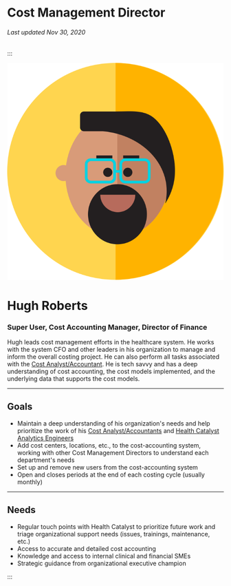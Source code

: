 # Cost Management Director

###### Last updated Nov 30, 2020

:::

<div class="persona-header">

![Avatar Image](./assets/avatars/avatar16.svg)

<div>

# Hugh Roberts

### Super User, Cost Accounting Manager, Director of Finance

Hugh leads cost management efforts in the healthcare system. He works with the system CFO and other leaders in his organization to manage and inform the overall costing project. He can also perform all tasks associated with the [Cost Analyst/Accountant](/content/personas/cost-analyst-accountant). He is tech savvy and has a deep understanding of cost accounting, the cost models implemented, and the underlying data that supports the cost models.

</div>

</div>

---

## Goals

-   Maintain a deep understanding of his organization's needs and help prioritize the work of his [Cost Analyst/Accountants](/content/personas/cost-analyst-accountant) and [Health Catalyst Analytics Engineers](/content/personas/health-catalyst-analytics-engineer)
-   Add cost centers, locations, etc., to the cost-accounting system, working with other Cost Management Directors to understand each department's needs
-   Set up and remove new users from the cost-accounting system
-   Open and closes periods at the end of each costing cycle (usually monthly)

---

## Needs

-   Regular touch points with Health Catalyst to prioritize future work and triage organizational support needs (issues, trainings, maintenance, etc.)
-   Access to accurate and detailed cost accounting
-   Knowledge and access to internal clinical and financial SMEs
-   Strategic guidance from organizational executive champion

:::
